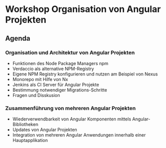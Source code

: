# Workshop Organisation von Angular Projekten 

## Agenda

### Organisation und Architektur von Angular Projekten

* Funktionen des Node Package Managers npm
* Verdaccio als alternative NPM-Registry
* Eigene NPM Registry konfigurieren und nutzen am Beispiel von Nexus
* Monorepo mit Hilfe von Nx
* Jenkins als CI Server für Angular Projekte
* Bestimmung notwendiger Migrations-Schritte
* Fragen und Disskusion

### Zusammenführung von mehreren Angular Projekten

* Wiederverwendbarkeit von Angular Komponenten mittels Angular-Bibliotheken
* Updates von Angular Projekten
* Integration von mehreren Angular Anwendungen innerhalb einer Hauptapplikation 